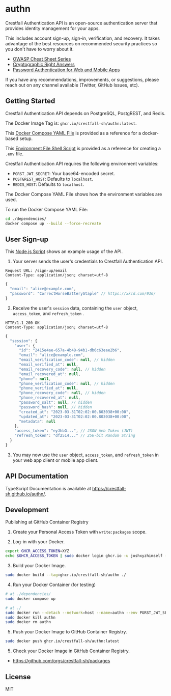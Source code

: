 # authn

Crestfall Authentication API is an open-source authentication server that provides identity management for your apps.

This includes account sign-up, sign-in, verification, and recovery. It takes advantage of the best resources on recommended security practices so you don't have to worry about it.

- [OWASP Cheat Sheet Series](https://cheatsheetseries.owasp.org/)
- [Cryptographic Right Answers](https://latacora.micro.blog/2018/04/03/cryptographic-right-answers.html)
- [Password Authentication for Web and Mobile Apps](https://dchest.com/authbook/)

If you have any recommendations, improvements, or suggestions, please reach out on any channel available (Twitter, GitHub Issues, etc).

## Getting Started

Crestfall Authentication API depends on PostgreSQL, PostgREST, and Redis.

The Docker Image Tag is: `ghcr.io/crestfall-sh/authn:latest`.

This [Docker Compose YAML File](./dependencies//docker-compose.yml) is provided as a reference for a docker-based setup.

This [Environment File Shell Script](./env.sh) is provided as a reference for creating a `.env` file.

Crestfall Authentication API requires the following environment variables:

- `PGRST_JWT_SECRET`: Your base64-encoded secret.
- `POSTGREST_HOST`: Defaults to `localhost`.
- `REDIS_HOST`: Defaults to `localhost`.

The Docker Compose YAML File shows how the environment variables are used.

To run the Docker Compose YAML File:

```sh
cd ./dependencies/
docker compose up --build --force-recreate
```

## User Sign-up

This [Node.js Script](./index.test.mjs) shows an example usage of the API.

1. Your server sends the user's credentials to Crestfall Authentication API.

```
Request URL: /sign-up/email
Content-Type: application/json; charset=utf-8
```

```js
{
  "email": "alice@example.com",
  "password": "CorrectHorseBatteryStaple" // https://xkcd.com/936/
}
```

2. Receive the user's `session` data, containing the `user` object, `access_token`, and `refresh_token` .

```
HTTP/1.1 200 OK
Content-Type: application/json; charset=utf-8
```

```js
{
  "session": {
    "user": {
      "id": "2415e4ae-657a-4b48-94b1-db6c63eae2b6",
      "email": "alice@example.com",
      "email_verification_code": null, // hidden
      "email_verified_at": null,
      "email_recovery_code": null, // hidden
      "email_recovered_at": null,
      "phone": null,
      "phone_verification_code": null, // hidden
      "phone_verified_at": null,
      "phone_recovery_code": null, // hidden
      "phone_recovered_at": null,
      "password_salt": null, // hidden
      "password_hash": null, // hidden
      "created_at": "2023-03-31T02:02:00.803038+00:00",
      "updated_at": "2023-03-31T02:02:00.803038+00:00",
      "metadata": null
    },
    "access_token": "eyJhbG...", // JSON Web Token (JWT)
    "refresh_token": "df2514..." // 256-bit Random String
  }
}
```

3. You may now use the `user` object, `access_token`, and `refresh_token` in your web app client or mobile app client.

## API Documentation

TypeScript Documentation is available at https://crestfall-sh.github.io/authn/.

## Development

Publishing at GitHub Container Registry

1. Create your Personal Access Token with `write:packages` scope.

2. Log-in with your Docker.

```sh
export GHCR_ACCESS_TOKEN=XYZ
echo $GHCR_ACCESS_TOKEN | sudo docker login ghcr.io -u joshxyzhimself --password-stdin
```

3. Build your Docker Image.

```sh
sudo docker build --tag=ghcr.io/crestfall-sh/authn ./
```

4. Run your Docker Container (for testing)

```sh
# at ./dependencies/
sudo docker compose up
```

```sh
# at ./
sudo docker run --detach --network=host --name=authn --env PGRST_JWT_SECRET=4JLbS4XURTDIxQI6/2Rdw5pEkDuRxwjRZ6h0hsRxuIk= ghcr.io/crestfall-sh/authn
sudo docker kill authn
sudo docker rm authn
```

5. Push your Docker Image to GitHub Container Registry.

```sh
sudo docker push ghcr.io/crestfall-sh/authn:latest
```

5. Check your Docker Image in GitHub Container Registry.

- https://github.com/orgs/crestfall-sh/packages

## License

MIT
